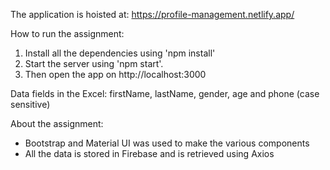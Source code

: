 The application is hoisted at: https://profile-management.netlify.app/

How to run the assignment:
1. Install all the dependencies using 'npm install'
2. Start the server using 'npm start'.
3. Then open the app on http://localhost:3000

Data fields in the Excel:
firstName, lastName, gender, age and phone (case sensitive)

About the assignment:
* Bootstrap and Material UI was used to make the various components
* All the data is stored in Firebase and is retrieved using Axios


